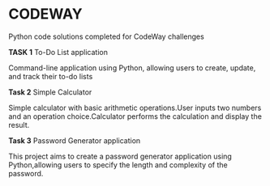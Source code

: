 # CODEWAY
Python code solutions completed for CodeWay challenges

**TASK 1**
To-Do List application

Command-line application using Python, allowing users to create, update, and track their to-do lists

**Task 2**
Simple Calculator

Simple calculator with basic arithmetic operations.User inputs two numbers and an operation choice.Calculator performs the calculation and display the result.

**Task 3**
Password Generator application

This project aims to create a password generator application using Python,allowing users to specify the length and complexity of the password.
